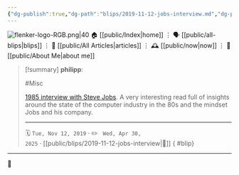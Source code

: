 ```yaml
---
{"dg-publish":true,"dg-path":"blips/2019-11-12-jobs-interview.md","dg-permalink":"2019/11/12/jobs-interview/","permalink":"/2019/11/12/jobs-interview/","title":"philipp @ 2019-11-12"}
---
```



<div class="transclusion internal-embed is-loaded"><div class="markdown-embed">




![flenker-logo-RGB.png|40](/img/user/attachments/flenker-logo-RGB.png)
🏠 [[public/Index\|home]]  ⋮ 🗣️ [[public/all-blips\|blips]] ⋮  📝 [[public/All Articles\|articles]]  ⋮ 🕰️ [[public/now\|now]] ⋮ 🪪 [[public/About Me\|about me]]


</div></div>


> [!summary] **philipp**:
>
> #Misc
>
> [1985 interview with Steve
> Jobs](http://reprints.longform.org/playboy-interview-steve-jobs). A very
> interesting read full of insights around the state of the computer industry in
> the 80s and the mindset Jobs and his company.
> - - -
>
> 🗓️ <code>Tue, Nov 12, 2019</code>  · ✏️ <code> Wed, Apr 30, 2025</code>  · [[public/blips/2019-11-12-jobs-interview\|🔗]]
{ #blip}


- - -

 👾
